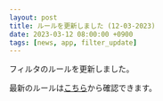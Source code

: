 ```yaml
---
layout: post
title: ルールを更新しました (12-03-2023)
date: 2023-03-12 08:00:00 +0900
tags: [news, app, filter_update]
---
```


フィルタのルールを更新しました。

最新のルールは[こちら](https://github.com/kittytail/BlockerRules)から確認できます。

